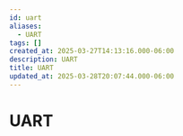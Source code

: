 ```yaml
---
id: uart
aliases:
  - UART
tags: []
created_at: 2025-03-27T14:13:16.000-06:00
description: UART
title: UART
updated_at: 2025-03-28T20:07:44.000-06:00
---
```


# UART
